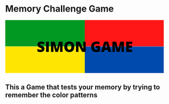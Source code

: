 # Memory Challenge Game

![alt text](https://github.com/joeri2k/challenge-js/blob/master/images/title.png?raw=true)

## This a Game that tests your memory by trying to remember the color patterns
